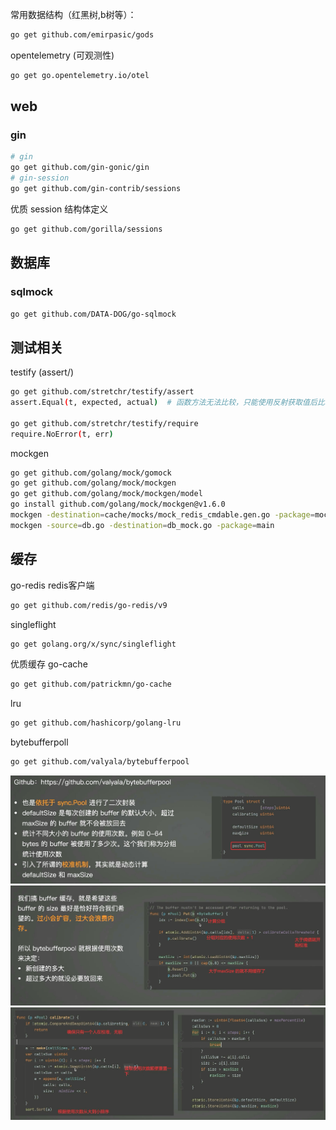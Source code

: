 常用数据结构（红黑树,b树等）：
```bash
go get github.com/emirpasic/gods
```

opentelemetry (可观测性)
```bash
go get go.opentelemetry.io/otel
```

## web 
### gin
```bash
# gin
go get github.com/gin-gonic/gin
# gin-session
go get github.com/gin-contrib/sessions
```

优质 session 结构体定义
```bash
go get github.com/gorilla/sessions
```

## 数据库
### sqlmock
```bash
go get github.com/DATA-DOG/go-sqlmock
```

## 测试相关
testify (assert/) 
```bash
go get github.com/stretchr/testify/assert
assert.Equal(t, expected, actual)  # 函数方法无法比较，只能使用反射获取值后比较

go get github.com/stretchr/testify/require
require.NoError(t, err)
```

mockgen
```bash
go get github.com/golang/mock/gomock
go get github.com/golang/mock/mockgen
go get github.com/golang/mock/mockgen/model
go install github.com/golang/mock/mockgen@v1.6.0
mockgen -destination=cache/mocks/mock_redis_cmdable.gen.go -package=mocks github.com/go-redis/redis/v9 Cmdable
mockgen -source=db.go -destination=db_mock.go -package=main
```

## 缓存
go-redis redis客户端
```bash
go get github.com/redis/go-redis/v9
```

singleflight
```bash
go get golang.org/x/sync/singleflight
```

优质缓存 go-cache
```bash
go get github.com/patrickmn/go-cache
```

lru
```bash
go get github.com/hashicorp/golang-lru
```

bytebufferpoll
```bash
go get github.com/valyala/bytebufferpool 
```
![Alt text](assets/image.png)
![Alt text](assets/image-2.png)
![Alt text](assets/image-1.png)